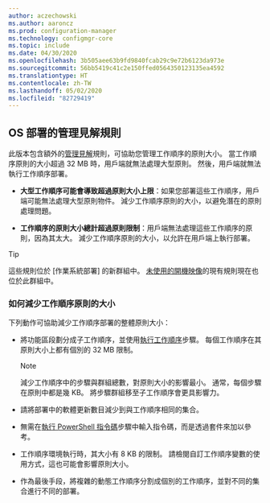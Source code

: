 ```yaml
---
author: aczechowski
ms.author: aaroncz
ms.prod: configuration-manager
ms.technology: configmgr-core
ms.topic: include
ms.date: 04/30/2020
ms.openlocfilehash: 3b505aee63b9fd9840fcab29c9e72b6123da973e
ms.sourcegitcommit: 56bb5419c41c2e150ffed0564350123135ea4592
ms.translationtype: HT
ms.contentlocale: zh-TW
ms.lasthandoff: 05/02/2020
ms.locfileid: "82729419"
---
```

## <a name="management-insight-rules-for-os-deployment"></a><a name="bkmk_osdmi"></a> OS 部署的管理見解規則

<!--6982275-->

此版本包含額外的[管理見解](../../../../servers/manage/management-insights.md)規則，可協助您管理工作順序的原則大小。 當工作順序原則的大小超過 32 MB 時，用戶端就無法處理大型原則。 然後，用戶端就無法執行工作順序部署。

- **大型工作順序可能會導致超過原則大小上限**：如果您部署這些工作順序，用戶端可能無法處理大型原則物件。 減少工作順序原則的大小，以避免潛在的原則處理問題。

- **工作順序的原則大小總計超過原則限制**：用戶端無法處理這些工作順序的原則，因為其太大。 減少工作順序原則的大小，以允許在用戶端上執行部署。

> [!TIP]
> 這些規則位於 [作業系統部署]  的新群組中。 [未使用的開機映像](../../../../servers/manage/management-insights.md#proactive-maintenance)的現有規則現在也位於此群組中。

### <a name="how-to-reduce-the-size-of-task-sequence-policy"></a>如何減少工作順序原則的大小

下列動作可協助減少工作順序部署的整體原則大小：

- 將功能區段劃分成子工作順序，並使用[執行工作順序](../../../../../osd/understand/task-sequence-steps.md#child-task-sequence)步驟。 每個工作順序在其原則大小上都有個別的 32 MB 限制。

    > [!NOTE]
    > 減少工作順序中的步驟與群組總數，對原則大小的影響最小。 通常，每個步驟在原則中都是幾 KB。 將步驟群組移至子工作順序會更具影響力。

- 請將部署中的軟體更新數目減少到與工作順序相同的集合。

- 無需在[執行 PowerShell 指令碼](../../../../../osd/understand/task-sequence-steps.md#BKMK_RunPowerShellScript)步驟中輸入指令碼，而是透過套件來加以參考。

- 工作順序環境執行時，其大小有 8 KB 的限制。 請檢閱自訂工作順序變數的使用方式，這也可能會影響原則大小。

- 作為最後手段，將複雜的動態工作順序分割成個別的工作順序，並對不同的集合進行不同的部署。
